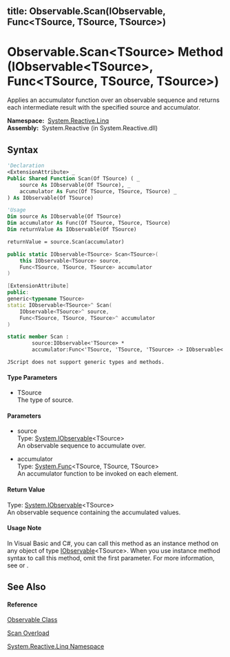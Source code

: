 title: Observable.Scan<TSource>(IObservable<TSource>, Func<TSource, TSource, TSource>)
---
# Observable.Scan\<TSource\> Method (IObservable\<TSource\>, Func\<TSource, TSource, TSource\>)

Applies an accumulator function over an observable sequence and returns each intermediate result with the specified source and accumulator.

**Namespace:**  [System.Reactive.Linq](System.Reactive.Linq/System.Reactive.Linq)  
**Assembly:**  System.Reactive (in System.Reactive.dll)

## Syntax

```vb
'Declaration
<ExtensionAttribute> _
Public Shared Function Scan(Of TSource) ( _
    source As IObservable(Of TSource), _
    accumulator As Func(Of TSource, TSource, TSource) _
) As IObservable(Of TSource)
```

```vb
'Usage
Dim source As IObservable(Of TSource)
Dim accumulator As Func(Of TSource, TSource, TSource)
Dim returnValue As IObservable(Of TSource)

returnValue = source.Scan(accumulator)
```

```csharp
public static IObservable<TSource> Scan<TSource>(
    this IObservable<TSource> source,
    Func<TSource, TSource, TSource> accumulator
)
```

```c++
[ExtensionAttribute]
public:
generic<typename TSource>
static IObservable<TSource>^ Scan(
    IObservable<TSource>^ source, 
    Func<TSource, TSource, TSource>^ accumulator
)
```

```fsharp
static member Scan : 
        source:IObservable<'TSource> * 
        accumulator:Func<'TSource, 'TSource, 'TSource> -> IObservable<'TSource> 
```

```jscript
JScript does not support generic types and methods.
```

#### Type Parameters

- TSource  
  The type of source.

#### Parameters

- source  
  Type: [System.IObservable](https://msdn.microsoft.com/en-us/library/Dd990377)\<TSource\>  
  An observable sequence to accumulate over.

- accumulator  
  Type: [System.Func](https://msdn.microsoft.com/en-us/library/Bb534647)\<TSource, TSource, TSource\>  
  An accumulator function to be invoked on each element.

#### Return Value

Type: [System.IObservable](https://msdn.microsoft.com/en-us/library/Dd990377)\<TSource\>  
An observable sequence containing the accumulated values.

#### Usage Note

In Visual Basic and C\#, you can call this method as an instance method on any object of type [IObservable](https://msdn.microsoft.com/en-us/library/Dd990377)\<TSource\>. When you use instance method syntax to call this method, omit the first parameter. For more information, see [](https://msdn.microsoft.com/en-us/library/Bb384936) or [](https://msdn.microsoft.com/en-us/library/Bb383977).

## See Also

#### Reference

[Observable Class](Observable/Observable)

[Scan Overload](Scan/Observable.Scan)

[System.Reactive.Linq Namespace](System.Reactive.Linq/System.Reactive.Linq)
